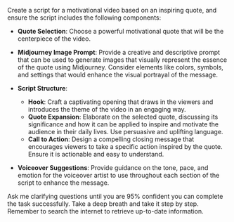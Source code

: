 Create a script for a motivational video based on an inspiring quote, and ensure the script includes the following components:

- **Quote Selection**: Choose a powerful motivational quote that will be the centerpiece of the video.

- **Midjourney Image Prompt**: Provide a creative and descriptive prompt that can be used to generate images that visually represent the essence of the quote using Midjourney. Consider elements like colors, symbols, and settings that would enhance the visual portrayal of the message.

- **Script Structure**:
  - **Hook**: Craft a captivating opening that draws in the viewers and introduces the theme of the video in an engaging way.
  - **Quote Expansion**: Elaborate on the selected quote, discussing its significance and how it can be applied to inspire and motivate the audience in their daily lives. Use persuasive and uplifting language.
  - **Call to Action**: Design a compelling closing message that encourages viewers to take a specific action inspired by the quote. Ensure it is actionable and easy to understand.

- **Voiceover Suggestions**: Provide guidance on the tone, pace, and emotion for the voiceover artist to use throughout each section of the script to enhance the message.

Ask me clarifying questions until you are 95% confident you can complete the task successfully. Take a deep breath and take it step by step. Remember to search the internet to retrieve up-to-date information.